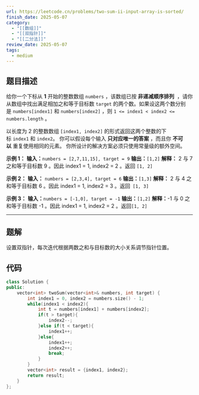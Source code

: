 ```yaml
---
url: https://leetcode.cn/problems/two-sum-ii-input-array-is-sorted/
finish_date: 2025-05-07
category:
  - "[[数组]]"
  - "[[双指针]]"
  - "[[二分法]]"
review_date: 2025-05-07
tags:
  - medium
---
```

## 题目描述

给你一个下标从 **1** 开始的整数数组 `numbers` ，该数组已按 **非递减顺序排列**  ，请你从数组中找出满足相加之和等于目标数 `target` 的两个数。如果设这两个数分别是 `numbers[index1]` 和 `numbers[index2]` ，则 `1 <= index1 < index2 <= numbers.length` 。

以长度为 2 的整数数组 `[index1, index2]` 的形式返回这两个整数的下标 `index1` 和 `index2`。
你可以假设每个输入 **只对应唯一的答案** ，而且你 **不可以** 重复使用相同的元素。
你所设计的解决方案必须只使用常量级的额外空间。

**示例 1：**
**输入：**`numbers = [2,7,11,15], target = 9`
**输出：**`[1,2]`
**解释：** 2 与 7 之和等于目标数 9 。因此 index1 = 1, index2 = 2 。返回 `[1, 2]`

**示例 2：**
**输入：** `numbers = [2,3,4], target = 6`
**输出：**`[1,3]`
**解释：** 2 与 4 之和等于目标数 6 。因此 index1 = 1, index2 = 3 。返回` [1, 3]`

**示例 3：**
**输入：**`numbers = [-1,0], target = -1`
**输出：**`[1,2]`
**解释：**-1 与 0 之和等于目标数 -1 。因此 index1 = 1, index2 = 2 。返回`[1, 2]`

---
## 题解

设置双指针，每次迭代根据两数之和与目标数的大小关系调节指针位置。

## 代码

```cpp
class Solution {
public:
    vector<int> twoSum(vector<int>& numbers, int target) {
        int index1 = 0, index2 = numbers.size() - 1;
        while(index1 < index2){
            int t = numbers[index1] + numbers[index2];
            if(t > target){
                index2--;
            }else if(t < target){
                index1++;
            }else{
                index1++;
                index2++;
                break;
            }
        }
        vector<int> result = {index1, index2};
        return result;
    }
};
```
